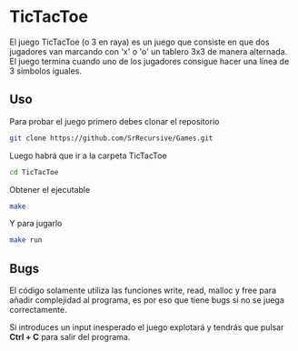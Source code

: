 # TicTacToe

El juego TicTacToe (o 3 en raya) es un juego que consiste en que dos jugadores van marcando con 'x' o 'o' un tablero 3x3 de manera alternada. El juego termina cuando uno de los jugadores consigue hacer una línea de 3 símbolos iguales.

## Uso

Para probar el juego primero debes clonar el repositorio
```Bash
git clone https://github.com/SrRecursive/Games.git
```
Luego habrá que ir a la carpeta TicTacToe
```Bash
cd TicTacToe
```
Obtener el ejecutable
```Bash
make
```
Y para jugarlo
```Bash
make run
```

## Bugs

El código solamente utiliza las funciones write, read, malloc y free para añadir complejidad al programa, es por eso que tiene bugs si no se juega correctamente.

Si introduces un input inesperado el juego explotará y tendrás que pulsar **Ctrl + C** para salir del programa.
